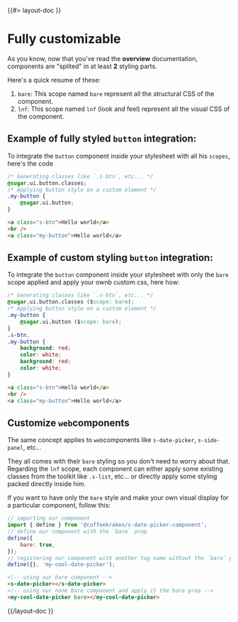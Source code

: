 <!--
/**
 * @name            Fully customizable
 * @namespace       doc.components
 * @type            Markdown
 * @platform        md
 * @status          stable
 * @menu            Documentation / Components           /doc/components/customizable
 *
 * @since           2.0.0
 * @author    Olivier Bossel <olivier.bossel@gmail.com> (https://coffeekraken.io)
 */
-->

{{#> layout-doc }}

# Fully customizable

As you know, now that you've read the **overview** documentation, components are "splited" in at least **2** styling parts.

Here's a quick resume of these:

1. `bare`: This scope named `bare` represent all the structural CSS of the component.
2. `lnf`: This scope named `lnf` (look and feel) represent all the visual CSS of the component.

## Example of fully styled `button` integration:

To integrate the `button` component inside your stylesheet with all his `scopes`, here's the code

```css
/* Generating classes like `.s-btn`, etc... */
@sugar.ui.button.classes;
/* Applying button style on a custom element */
.my-button {
    @sugar.ui.button;
}
```

```html
<a class="s-btn">Hello world</a>
<br />
<a class="my-button">Hello world</a>
```

## Example of custom styling `button` integration:

To integrate the `button` component inside your stylesheet with only the `bare` scope applied and apply your ownb custom css, here how:

```css
/* Generating classes like `.s-btn`, etc... */
@sugar.ui.button.classes ($scope: bare);
/* Applying button style on a custom element */
.my-button {
    @sugar.ui.button ($scope: bare);
}
.s-btn,
.my-button {
    background: red;
    color: white;
    background: red;
    color: white;
}
```

```html
<a class="s-btn">Hello world</a>
<br />
<a class="my-button">Hello world</a>
```

## Customize `web`components

The same concept applies to `web`components like `s-date-picker`, `s-side-panel`, etc...

They all comes with their `bare` styling so you don't need to worry about that. Regarding the `lnf` scope, each component can either apply some existing classes from the toolkit like `.s-list`, etc... or directly apply some styling packed directly inside him.

If you want to have only the `bare` style and make your own visual display for a particular component, follow this:

```js
// importing our component
import { define } from '@coffeekraken/s-date-picker-component';
// define our component with the `bare` prop
define({
    bare: true,
});
// registering our component with another tag name without the `bare` prop applied by default
define({}, 'my-cool-date-picker');
```

```html
<!-- using our bare component -->
<s-date-picker></s-date-picker>
<!-- using our none bare component and apply it the bare prop -->
<my-cool-date-picker bare></my-cool-date-picker>
```

{{/layout-doc }}
